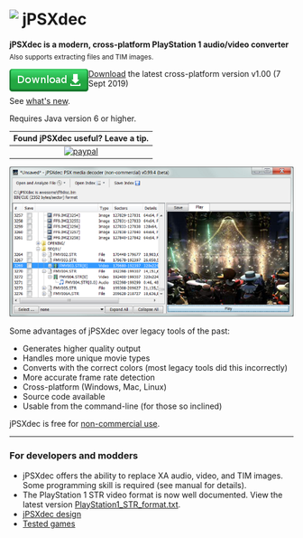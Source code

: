 # <img src="jpsxdec/src/jpsxdec/gui/icon48.png" align="top"> jPSXdec

**jPSXdec is a modern, cross-platform PlayStation 1 audio/video converter**  
<sub>Also supports extracting files and TIM images.</sub>

[<img align="left" src=".github/Download.png"> Download](https://github.com/m35/jpsxdec/releases/download/v1.00/jpsxdec_v1-00_rev3921.zip) the latest cross-platform version v1.00 (7 Sept 2019) 

See [what's new](jpsxdec/doc/CHANGES.txt).

Requires Java version 6 or higher.

| Found jPSXdec useful? Leave a tip. |
|:----------------------------------:|
| [![paypal](https://www.paypalobjects.com/en_US/i/btn/btn_donateCC_LG.gif)](https://www.paypal.com/cgi-bin/webscr?cmd=_donations&business=VRERX898F2H9C&item_name=jPSXdec+tips&currency_code=USD&source=url "") |

![Screenshot](.github/jpsxdec0-99-4win.png)

Some advantages of jPSXdec over legacy tools of the past:

* Generates higher quality output
* Handles more unique movie types
* Converts with the correct colors (most legacy tools did this incorrectly)
* More accurate frame rate detection
* Cross-platform (Windows, Mac, Linux)
* Source code available 
* Usable from the command-line (for those so inclined)

jPSXdec is free for [non-commercial use](.github/LICENSE.md).


----------------------------------------------------------------------------------

### For developers and modders

* jPSXdec offers the ability to replace XA audio, video, and TIM images. Some programming skill is required (see manual for details).
* The PlayStation 1 STR video format is now well documented. View the latest version [PlayStation1_STR_format.txt](jpsxdec/PlayStation1_STR_format.txt).
* [jPSXdec design](jpsxdec/jPSXdec-design.md)
* [Tested games](jpsxdec/PSXListOFGames.txt)
